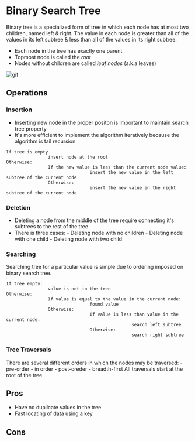 # Binary Search Tree
Binary tree is a specialized form of tree in which each node has at most two children, named left & right.
The value in each node is greater than all of the values in its left subtree & less than all of the values in its right subtree.

- Each node in the tree has exactly one parent
- Topmost node is called the *root*
- Nodes without children are called *leaf nodes* (a.k.a leaves)

![gif](http://108.61.119.12/wp-content/uploads/2014/10/binary-tree-1-search.gif)


## Operations

### Insertion

- Inserting new node in the proper positon is important to maintain search tree property
- It's more efficient to implement the algorithm iteratively because the algorithm is tail recursion

```
If tree is empty
				insert node at the root
Otherwise:
				If the new value is less than the current node value:
								insert the new value in the left subtree of the current node
				Otherwise:
								insert the new value in the right subtree of the current node
```



### Deletion
- Deleting a node from the middle of the tree require connecting it's subtrees to the rest of the tree
- There is three cases:
				- Deleting node with no children
				- Deleting node with one child
				- Deleting node with two child


### Searching
Searching tree for a particular value is simple due to ordering imposed on binary search tree.

```
If tree empty:
				value is not in the tree
Otherwise:
				If value is equal to the value in the current node:
								found value
				Otherwise:
								If value is less than value in the current node:
												search left subtree
								Otherwise:
												search right subtree
```

### Tree Traversals

There are several different orders in which the nodes may be traversed:
	- pre-order
	- in order
	- post-oreder
	- breadth-first	
All traversals start at the root of the tree


## Pros 
- Have no duplicate values in the tree
- Fast locating of data using a key

## Cons
